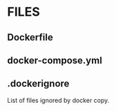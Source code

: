 # FILES

## Dockerfile

## docker-compose.yml

## .dockerignore
List of files ignored by docker copy.  
